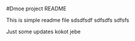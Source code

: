 #Dmoe project README

This is simple readme file
sdsdfsdf sdfsdfs sdfsfs

Just some updates
kokot jebe
